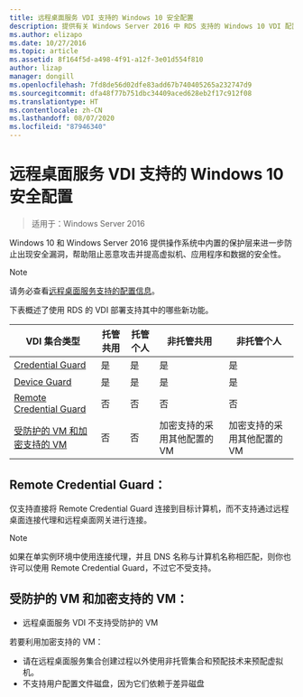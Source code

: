 ```yaml
---
title: 远程桌面服务 VDI 支持的 Windows 10 安全配置
description: 提供有关 Windows Server 2016 中 RDS 支持的 Windows 10 VDI 配置的信息。
ms.author: elizapo
ms.date: 10/27/2016
ms.topic: article
ms.assetid: 8f164f5d-a498-4f91-a12f-3e01d554f810
author: lizap
manager: dongill
ms.openlocfilehash: 7fd8de56d02dfe83add67b740405265a232747d9
ms.sourcegitcommit: dfa48f77b751dbc34409aced628eb2f17c912f08
ms.translationtype: HT
ms.contentlocale: zh-CN
ms.lasthandoff: 08/07/2020
ms.locfileid: "87946340"
---
```

# <a name="supported-windows-10-security-configurations-for-remote-desktop-services-vdi"></a>远程桌面服务 VDI 支持的 Windows 10 安全配置

> 适用于：Windows Server 2016

Windows 10 和 Windows Server 2016 提供操作系统中内置的保护层来进一步防止出现安全漏洞，帮助阻止恶意攻击并提高虚拟机、应用程序和数据的安全性。

> [!NOTE]
> 请务必查看[远程桌面服务支持的配置信息](rds-supported-config.md)。

下表概述了使用 RDS 的 VDI 部署支持其中的哪些新功能。

|  VDI 集合类型               |  托管共用 |  托管个人 |  非托管共用                                     |  非托管个人                                    |
|-------------------------------------|------------------|--------------------|--------------------------------------------------------|--------------------------------------------------------|
| [Credential Guard](/windows/security/identity-protection/credential-guard/credential-guard)                    | 是              | 是                | 是                                                    | 是                                                    |
| [Device Guard](/windows/security/threat-protection/windows-defender-application-control/windows-defender-application-control-deployment-guide)                        | 是              | 是                | 是                                                    | 是                                                    |
| [Remote Credential Guard](/windows/security/identity-protection/remote-credential-guard)             | 否               | 否                 | 否                                                     | 否                                                     |
| [受防护的 VM 和加密支持的 VM](../../security/guarded-fabric-shielded-vm/guarded-fabric-and-shielded-vms.md) | 否               | 否                 | 加密支持的采用其他配置的 VM | 加密支持的采用其他配置的 VM |

## <a name="remote-credential-guard"></a>Remote Credential Guard：

仅支持直接将 Remote Credential Guard 连接到目标计算机，而不支持通过远程桌面连接代理和远程桌面网关进行连接。
> [!NOTE]
> 如果在单实例环境中使用连接代理，并且 DNS 名称与计算机名称相匹配，则你也许可以使用 Remote Credential Guard，不过它不受支持。

## <a name="shielded-vms-and-encryption-supported-vms"></a>受防护的 VM 和加密支持的 VM：

- 远程桌面服务 VDI 不支持受防护的 VM

若要利用加密支持的 VM：
- 请在远程桌面服务集合创建过程以外使用非托管集合和预配技术来预配虚拟机。
- 不支持用户配置文件磁盘，因为它们依赖于差异磁盘
